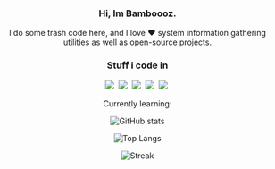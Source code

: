 <div align="center">

### Hi, Im Bamboooz.
I do some trash code here, and I love ❤ system information gathering utilities as well as open-source projects.
### Stuff i code in
[<img src="https://img.shields.io/badge/java-007396.svg?&style=for-the-badge&logo=java&logoColor=white"/>][java]&nbsp;
[<img src="https://img.shields.io/badge/python-3776AB.svg?&style=for-the-badge&logo=python&logoColor=white"/>][python]&nbsp;
[<img src="https://img.shields.io/badge/C%23-239120.svg?&style=for-the-badge&logo=c-sharp&logoColor=white"/>][csharp]&nbsp;
[<img src="https://img.shields.io/badge/C-A8B9CC.svg?&style=for-the-badge&logo=C&logoColor=white"/>][c]&nbsp;
[<img src="https://img.shields.io/badge/x86%20assembly-E8CF6E.svg?&style=for-the-badge&logoColor=white"/>][asm]&nbsp;
 
[java]: https://en.wikipedia.org/wiki/Java_(programming_language)
[python]: https://en.wikipedia.org/wiki/Python_(programming_language)
[csharp]: https://en.wikipedia.org/wiki/C_Sharp_(programming_language)
[c]: https://en.wikipedia.org/wiki/C_(programming_language)
[asm]: https://en.wikipedia.org/wiki/X86_assembly_language

Currently learning:

![GitHub stats](https://github-readme-stats.vercel.app/api?username=Bamboooz&layout=compact&theme=radical)
 
![Top Langs](https://github-readme-stats.vercel.app/api/top-langs?username=bamboooz&show_icons=true&locale=en&layout=compact&theme=radical)
 
![Streak](https://github-readme-streak-stats.herokuapp.com/?user=bamboooz&theme=radical)
